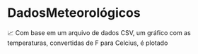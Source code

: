 # DadosMeteorológicos
📈 Com base em um arquivo de dados CSV, um gráfico com as temperaturas, convertidas de F para Celcius, é plotado 
